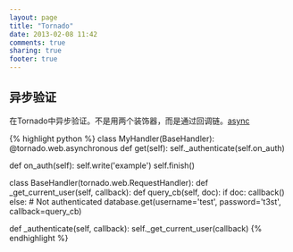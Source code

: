 ```yaml
---
layout: page
title: "Tornado"
date: 2013-02-08 11:42
comments: true
sharing: true
footer: true
---
```


## 异步验证
在Tornado中异步验证。不是用两个装饰器，而是通过回调链。[async](http://stackoverflow.com/questions/4938902/tornado-asynchronous-handler )

{% highlight python %}
class MyHandler(BaseHandler):
  @tornado.web.asynchronous
  def get(self):
    self._authenticate(self.on_auth)

  def on_auth(self):
    self.write('example')
    self.finish()

class BaseHandler(tornado.web.RequestHandler):
  def _get_current_user(self, callback):
    def query_cb(self, doc):
      if doc:
        callback()
      else:
        # Not authenticated
    database.get(username='test', password='t3st', callback=query_cb)

  def _authenticate(self, callback):
    self._get_current_user(callback)
{% endhighlight %}
